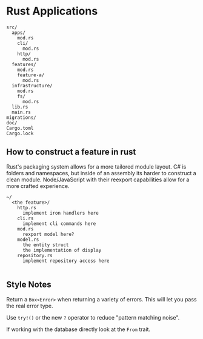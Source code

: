 # Rust Applications

```
src/
  apps/
    mod.rs
    cli/
      mod.rs
    http/
      mod.rs
  features/
    mod.rs
    feature-a/
      mod.rs
  infrastructure/
    mod.rs
    fs/
      mod.rs
  lib.rs
  main.rs
migrations/
doc/
Cargo.toml
Cargo.lock
```

## How to construct a feature in rust

Rust's packaging system allows for a more tailored module layout. C# is folders and namespaces, but inside of an assembly its harder to construct a clean module. Node/JavaScript with their reexport capabilities allow for a more crafted experience.

```
~/
  <the feature>/
    http.rs
      implement iron handlers here
    cli.rs
      implement cli commands here
    mod.rs
      rexport model here?
    model.rs
      the entity struct
      the implementation of display
    repository.rs
      implement repository access here
      
```

## Style Notes

Return a `Box<Error>` when returning a variety of errors. This will let you pass the real error type.

Use `try!()` or the new `?` operator to reduce "pattern matching noise".

If working with the database directly look at the `From` trait.